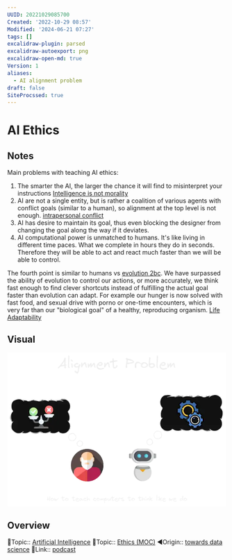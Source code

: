 ```yaml
---
UUID: 20221029085700
Created: '2022-10-29 08:57'
Modified: '2024-06-21 07:27'
tags: []
excalidraw-plugin: parsed
excalidraw-autoexport: png
excalidraw-open-md: true
Version: 1
aliases:
  - AI alignment problem
draft: false
SiteProcssed: true
---
```


# AI Ethics

## Notes

Main problems with teaching AI ethics:
1. The smarter the AI, the larger the chance it will find to misinterpret your instructions [Intelligence is not morality](/notes/intelligence-is-not-morality.md)
2. AI are not a single entity, but is rather a coalition of various agents with conflict goals (similar to a human), so alignment at the top level is not enough. [intrapersonal conflict](/notes/a-person-is-a-community.md)
3. AI has desire to maintain its goal, thus even blocking the designer from changing the goal along the way if it deviates.
4. AI computational power is unmatched to humans. It's like living in different time paces. What we complete in hours they do in seconds. Therefore they will be able to act and react much faster than we will be able to control.

The fourth point is similar to humans vs [evolution 2bc](/notes/evolution-2bc.md). We have surpassed the ability of evolution to control our actions, or more accurately, we think fast enough to find clever shortcuts instead of fulfilling the actual goal faster than evolution can adapt. For example our hunger is now solved with fast food, and sexual drive with porno or one-time encounters, which is very far than our "biological goal" of a healthy, reproducing organism. [Life Adaptability](/notes/life-adaptability.md)

## Visual

![AI Ethics.webp](/notes/ai-ethics.webp)

## Overview
🔼Topic:: [Artificial Intelligence](/notes/artificial-intelligence.md)
🔼Topic:: [Ethics (MOC)](/mocs/ethics-moc.md)
◀Origin:: [towards data science](/notes/towards-data-science.md)
🔗Link:: [podcast]([https://www.podcastrepublic.net/episode/7802484905](https://www.podcastrepublic.net/episode/7802484905))
